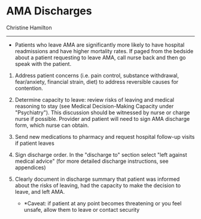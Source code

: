 # AMA Discharges

Christine Hamilton

---

- Patients who leave AMA are significantly more likely to have hospital
readmissions and have higher mortality rates. If paged from the bedside
about a patient requesting to leave AMA, call nurse back and then go
speak with the patient.

1.  Address patient concerns (i.e. pain control, substance withdrawal,
    fear/anxiety, financial strain, diet) to address reversible causes
    for contention.

2.  Determine capacity to leave: review risks of leaving and medical
    reasoning to stay (see Medical Decision-Making Capacity under
    "Psychiatry"). This discussion should be witnessed by nurse or
    charge nurse if possible. Provider and patient will need to sign AMA
    discharge form, which nurse can obtain.

3.  Send new medications to pharmacy and request hospital follow-up
    visits if patient leaves

4.  Sign discharge order. In the "discharge to" section select "left
    against medical advice" (for more detailed discharge instructions,
    see appendices)

5.  Clearly document in discharge summary that patient was informed
    about the risks of leaving, had the capacity to make the decision to
    leave, and left AMA.

    - \*Caveat: if patient at any point becomes threatening or you feel
    unsafe, allow them to leave or contact security
